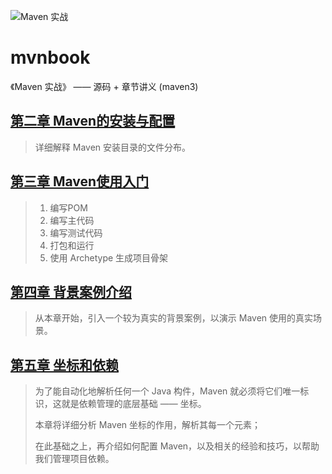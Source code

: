![Maven 实战](https://img-blog.csdnimg.cn/20181211201923572.png)

# mvnbook
《Maven 实战》 —— 源码 + 章节讲义 (maven3)

## [第二章 Maven的安装与配置](Chapter2/README.md)
> 详细解释 Maven 安装目录的文件分布。


## [第三章 Maven使用入门](Chapter3/README.md)
> 1. 编写POM
> 2. 编写主代码
> 3. 编写测试代码
> 4. 打包和运行
> 5. 使用 Archetype 生成项目骨架


## [第四章 背景案例介绍](Chapter4/README.md)
> 从本章开始，引入一个较为真实的背景案例，以演示 Maven 使用的真实场景。


## [第五章 坐标和依赖](Chapter5/README.md)
> 为了能自动化地解析任何一个 Java 构件，Maven 就必须将它们唯一标识，这就是依赖管理的底层基础 —— 坐标。
>
> 本章将详细分析 Maven 坐标的作用，解析其每一个元素；
>
> 在此基础之上，再介绍如何配置 Maven，以及相关的经验和技巧，以帮助我们管理项目依赖。
